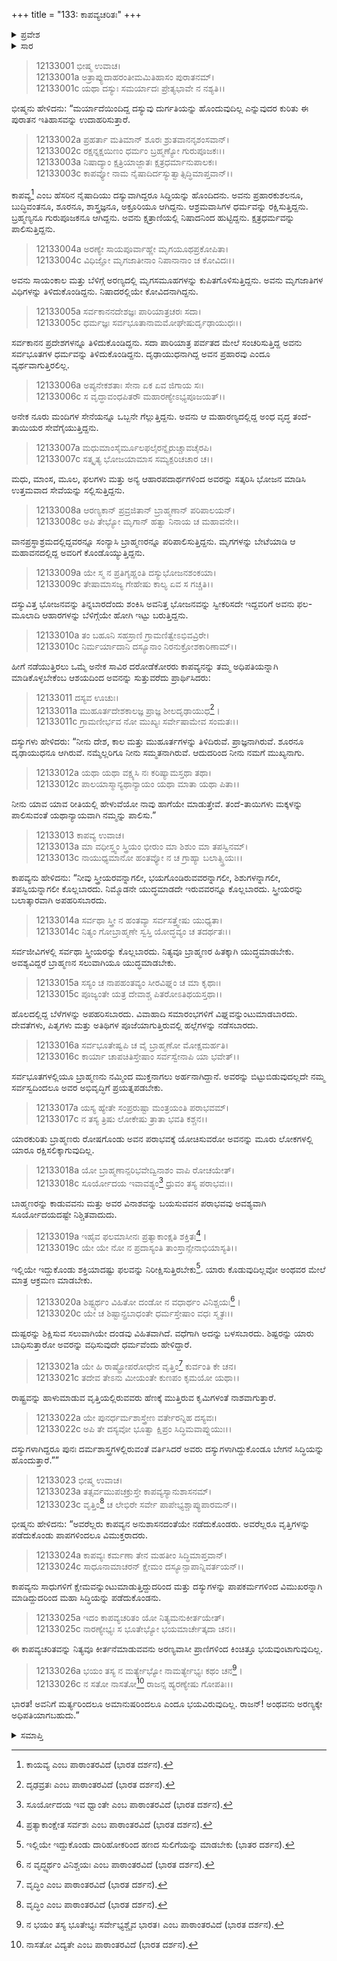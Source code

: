 +++
title = "133: ಕಾಪವ್ಯಚರಿತಃ"
+++

<details><summary>ಪ್ರವೇಶ</summary>


।।   ಓಂ ಓಂ ನಮೋ ನಾರಾಯಣಾಯ।।   ಶ್ರೀ ವೇದವ್ಯಾಸಾಯ ನಮಃ ।।

ಶ್ರೀ ಕೃಷ್ಣದ್ವೈಪಾಯನ ವೇದವ್ಯಾಸ ವಿರಚಿತ  

**ಶ್ರೀ ಮಹಾಭಾರತ**

**ಶಾಂತಿ ಪರ್ವ**

**ಆಪದ್ಧರ್ಮ ಪರ್ವ**

**ಅಧ್ಯಾಯ 133**


</details>

<details><summary>ಸಾರ</summary>

ಮರ್ಯಾದೆಯಿಂದಿದ್ದ ದಸ್ಯುವು ದುರ್ಗತಿಯನ್ನು ಹೊಂದುವುದಿಲ್ಲ ಎನ್ನುವುದರ ಕುರಿತಾದ ಕಾಪವ್ಯನ ಕಥೆ (1-26).


</details>


> 12133001 ಭೀಷ್ಮ ಉವಾಚ।   
12133001a ಅತ್ರಾಪ್ಯುದಾಹರಂತೀಮಮಿತಿಹಾಸಂ ಪುರಾತನಮ್।  
12133001c ಯಥಾ ದಸ್ಯುಃ ಸಮರ್ಯಾದಃ ಪ್ರೇತ್ಯಭಾವೇ ನ ನಶ್ಯತಿ।।

ಭೀಷ್ಮನು ಹೇಳಿದನು: “ಮರ್ಯಾದೆಯಿಂದಿದ್ದ ದಸ್ಯುವು ದುರ್ಗತಿಯನ್ನು ಹೊಂದುವುದಿಲ್ಲ ಎನ್ನುವುದರ ಕುರಿತು ಈ ಪುರಾತನ ಇತಿಹಾಸವನ್ನು ಉದಾಹರಿಸುತ್ತಾರೆ.

> 12133002a ಪ್ರಹರ್ತಾ ಮತಿಮಾನ್ ಶೂರಃ ಶ್ರುತವಾನನೃಶಂಸವಾನ್।  
12133002c ರಕ್ಷನ್ನಕ್ಷಯಿಣಂ ಧರ್ಮಂ ಬ್ರಹ್ಮಣ್ಯೋ ಗುರುಪೂಜಕಃ।।  
12133003a ನಿಷಾದ್ಯಾಂ ಕ್ಷತ್ರಿಯಾಜ್ಜಾತಃ ಕ್ಷತ್ರಧರ್ಮಾನುಪಾಲಕಃ।  
12133003c ಕಾಪವ್ಯೋ ನಾಮ ನೈಷಾದಿರ್ದಸ್ಯುತ್ವಾತ್ಸಿದ್ಧಿಮಾಪ್ತವಾನ್।।

ಕಾಪವ್ಯ[^1] ಎಂಬ ಹೆಸರಿನ ನೈಷಾದಿಯು ದಸ್ಯುವಾಗಿದ್ದರೂ ಸಿದ್ಧಿಯನ್ನು ಹೊಂದಿದನು. ಅವನು ಪ್ರಹಾರಕುಶಲನೂ, ಬುದ್ಧಿವಂತನೂ, ಶೂರನೂ, ಶಾಸ್ತ್ರಜ್ಞನೂ, ಅಕ್ರೂರಿಯೂ ಆಗಿದ್ದನು. ಆಶ್ರಮವಾಸಿಗಳ ಧರ್ಮವನ್ನು ರಕ್ಷಿಸುತ್ತಿದ್ದನು. ಬ್ರಹ್ಮಣ್ಯನೂ ಗುರುಪೂಜಕನೂ ಆಗಿದ್ದನು. ಅವನು ಕ್ಷತ್ರಾಣಿಯಲ್ಲಿ ನಿಷಾದನಿಂದ ಹುಟ್ಟಿದ್ದನು. ಕ್ಷತ್ರಧರ್ಮವನ್ನು ಪಾಲಿಸುತ್ತಿದ್ದನು.

> 12133004a ಅರಣ್ಯೇ ಸಾಯಪೂರ್ವಾಹ್ಣೇ ಮೃಗಯೂಥಪ್ರಕೋಪಿತಾ।  
12133004c ವಿಧಿಜ್ಞೋ ಮೃಗಜಾತೀನಾಂ ನಿಪಾನಾನಾಂ ಚ ಕೋವಿದಃ।।

ಅವನು ಸಾಯಂಕಾಲ ಮತ್ತು ಬೆಳಿಗ್ಗೆ ಅರಣ್ಯದಲ್ಲಿ ಮೃಗಸಮೂಹಗಳನ್ನು ಕುಪಿತಗೊಳಿಸುತ್ತಿದ್ದನು. ಅವನು ಮೃಗಜಾತಿಗಳ ವಿಧಿಗಳನ್ನು ತಿಳಿದುಕೊಂಡಿದ್ದನು. ನಿಷಾದರಲ್ಲಿಯೇ ಕೋವಿದನಾಗಿದ್ದನು.

> 12133005a ಸರ್ವಕಾನನದೇಶಜ್ಞಃ ಪಾರಿಯಾತ್ರಚರಃ ಸದಾ।  
12133005c ಧರ್ಮಜ್ಞಃ ಸರ್ವಭೂತಾನಾಮಮೋಘೇಷುರ್ದೃಢಾಯುಧಃ।।

ಸರ್ವಕಾನನ ಪ್ರದೇಶಗಳನ್ನೂ ತಿಳಿದುಕೊಂಡಿದ್ದನು. ಸದಾ ಪಾರಿಯಾತ್ರ ಪರ್ವತದ ಮೇಲೆ ಸಂಚರಿಸುತ್ತಿದ್ದ ಅವನು ಸರ್ವಭೂತಗಳ ಧರ್ಮವನ್ನು ತಿಳಿದುಕೊಂಡಿದ್ದನು. ದೃಢಾಯುಧನಾಗಿದ್ದ ಅವನ ಪ್ರಹಾರವು ಎಂದೂ ವ್ಯರ್ಥವಾಗುತ್ತಿರಲಿಲ್ಲ.

> 12133006a ಅಪ್ಯನೇಕಶತಾಃ ಸೇನಾ ಏಕ ಏವ ಜಿಗಾಯ ಸಃ।  
12133006c ಸ ವೃದ್ಧಾವಂಧಪಿತರೌ ಮಹಾರಣ್ಯೇಽಭ್ಯಪೂಜಯತ್।।

ಅನೇಕ ನೂರು ಮಂದಿಗಳ ಸೇನೆಯನ್ನೂ ಒಬ್ಬನೇ ಗೆಲ್ಲುತ್ತಿದ್ದನು. ಅವನು ಆ ಮಹಾರಣ್ಯದಲ್ಲಿದ್ದ ಅಂಧ ವೃದ್ಧ ತಂದೆ-ತಾಯಿಯರ ಸೇವೆಗೈಯುತ್ತಿದ್ದನು.

> 12133007a ಮಧುಮಾಂಸೈರ್ಮೂಲಫಲೈರನ್ನೈರುಚ್ಚಾವಚೈರಪಿ।  
12133007c ಸತ್ಕೃತ್ಯ ಭೋಜಯಾಮಾಸ ಸಮ್ಯಕ್ಪರಿಚಚಾರ ಚ।।

ಮಧು, ಮಾಂಸ, ಮೂಲ, ಫಲಗಳು ಮತ್ತು ಅನ್ಯ ಆಹಾರಪದಾರ್ಥಗಳಿಂದ ಅವರನ್ನು ಸತ್ಕರಿಸಿ ಭೋಜನ ಮಾಡಿಸಿ ಉತ್ತಮವಾದ ಸೇವೆಯನ್ನು ಸಲ್ಲಿಸುತ್ತಿದ್ದನು.

> 12133008a ಆರಣ್ಯಕಾನ್ ಪ್ರವ್ರಜಿತಾನ್ ಬ್ರಾಹ್ಮಣಾನ್ ಪರಿಪಾಲಯನ್।  
12133008c ಅಪಿ ತೇಭ್ಯೋ ಮೃಗಾನ್ ಹತ್ವಾ ನಿನಾಯ ಚ ಮಹಾವನೇ।।

ವಾನಪ್ರಸ್ಥಾಶ್ರಮದಲ್ಲಿದ್ದವರನ್ನೂ ಸಂನ್ಯಾಸಿ ಬ್ರಾಹ್ಮಣರನ್ನೂ ಪರಿಪಾಲಿಸುತ್ತಿದ್ದನು. ಮೃಗಗಳನ್ನು ಬೇಟೆಯಾಡಿ ಆ ಮಹಾವನದಲ್ಲಿದ್ದ ಅವರಿಗೆ ಕೊಂಡೊಯ್ಯುತ್ತಿದ್ದನು.

> 12133009a ಯೇ ಸ್ಮ ನ ಪ್ರತಿಗೃಹ್ಣಂತಿ ದಸ್ಯುಭೋಜನಶಂಕಯಾ।  
12133009c ತೇಷಾಮಾಸಜ್ಯ ಗೇಹೇಷು ಕಾಲ್ಯ ಏವ ಸ ಗಚ್ಚತಿ।।

ದಸ್ಯುವಿತ್ತ ಭೋಜನವನ್ನು ತಿನ್ನಬಾರದೆಂದು ಶಂಕಿಸಿ ಅವನಿತ್ತ ಭೋಜನವನ್ನು ಸ್ವೀಕರಿಸದೇ ಇದ್ದವರಿಗೆ ಅವನು ಫಲ-ಮೂಲಾದಿ ಆಹಾರಗಳನ್ನು ಬೆಳಿಗ್ಗೆಯೇ ಹೋಗಿ ಇಟ್ಟು ಬರುತ್ತಿದ್ದನು.

> 12133010a ತಂ ಬಹೂನಿ ಸಹಸ್ರಾಣಿ ಗ್ರಾಮಣಿತ್ವೇಽಭಿವವ್ರಿರೇ।  
12133010c ನಿರ್ಮರ್ಯಾದಾನಿ ದಸ್ಯೂನಾಂ ನಿರನುಕ್ರೋಶಕಾರಿಣಾಮ್।।

ಹೀಗೆ ನಡೆಯುತ್ತಿರಲು ಒಮ್ಮೆ ಅನೇಕ ಸಾವಿರ ದರೋಡೆಕೋರರು ಕಾಪವ್ಯನನ್ನು ತಮ್ಮ ಅಧಿಪತಿಯನ್ನಾಗಿ ಮಾಡಿಕೊಳ್ಳಬೇಕೆಂಬ ಆಶಯದಿಂದ ಅವನನ್ನು ಸುತ್ತುವರೆದು ಪ್ರಾರ್ಥಿಸಿದರು:

> 12133011 ದಸ್ಯವ ಊಚುಃ।   
12133011a ಮುಹೂರ್ತದೇಶಕಾಲಜ್ಞ ಪ್ರಾಜ್ಞ ಶೀಲದೃಢಾಯುಧ[^2]।  
12133011c ಗ್ರಾಮಣೀರ್ಭವ ನೋ ಮುಖ್ಯಃ ಸರ್ವೇಷಾಮೇವ ಸಂಮತಃ।।

ದಸ್ಯುಗಳು ಹೇಳಿದರು: “ನೀನು ದೇಶ, ಕಾಲ ಮತ್ತು ಮುಹೂರ್ತಗಳನ್ನು ತಿಳಿದಿರುವೆ. ಪ್ರಾಜ್ಞನಾಗಿರುವೆ. ಶೂರನೂ ದೃಢಾಯುಧನೂ ಆಗಿರುವೆ. ನಮ್ಮೆಲ್ಲರಿಗೂ ನೀನು ಸಮ್ಮತನಾಗಿರುವೆ. ಆದುದರಿಂದ ನೀನು ನಮಗೆ ಮುಖ್ಯನಾಗು.

> 12133012a ಯಥಾ ಯಥಾ ವಕ್ಷ್ಯಸಿ ನಃ ಕರಿಷ್ಯಾಮಸ್ತಥಾ ತಥಾ।  
12133012c ಪಾಲಯಾಸ್ಮಾನ್ಯಥಾನ್ಯಾಯಂ ಯಥಾ ಮಾತಾ ಯಥಾ ಪಿತಾ।।

ನೀನು ಯಾವ ಯಾವ ರೀತಿಯಲ್ಲಿ ಹೇಳುವೆಯೋ ನಾವು ಹಾಗೆಯೇ ಮಾಡುತ್ತೇವೆ. ತಂದೆ-ತಾಯಿಗಳು ಮಕ್ಕಳನ್ನು ಪಾಲಿಸುವಂತೆ ಯಥಾನ್ಯಾಯವಾಗಿ ನಮ್ಮನ್ನು ಪಾಲಿಸು.”

> 12133013 ಕಾಪವ್ಯ ಉವಾಚ।   
12133013a ಮಾ ವಧೀಸ್ತ್ವಂ ಸ್ತ್ರಿಯಂ ಭೀರುಂ ಮಾ ಶಿಶುಂ ಮಾ ತಪಸ್ವಿನಮ್।  
12133013c ನಾಯುಧ್ಯಮಾನೋ ಹಂತವ್ಯೋ ನ ಚ ಗ್ರಾಹ್ಯಾ ಬಲಾತ್ಸ್ತ್ರಿಯಃ।।

ಕಾಪವ್ಯನು ಹೇಳಿದನು: “ನೀವು ಸ್ತ್ರೀಯರವನ್ನಾಗಲೀ, ಭಯಗೊಂಡಿರುವವರನ್ನಾಗಲೀ, ಶಿಶುಗಳನ್ನಾಗಲೀ, ತಪಸ್ವಿಯನ್ನಾಗಲೀ ಕೊಲ್ಲಬಾರದು. ನಿಮ್ಮೊಡನೇ ಯುದ್ಧಮಾಡದೇ ಇರುವವರನ್ನೂ ಕೊಲ್ಲಬಾರದು. ಸ್ತ್ರೀಯರನ್ನು ಬಲಾತ್ಕಾರವಾಗಿ ಅಪಹರಿಸಬಾರದು.

> 12133014a ಸರ್ವಥಾ ಸ್ತ್ರೀ ನ ಹಂತವ್ಯಾ ಸರ್ವಸತ್ತ್ವೇಷು ಯುಧ್ಯತಾ।  
12133014c ನಿತ್ಯಂ ಗೋಬ್ರಾಹ್ಮಣೇ ಸ್ವಸ್ತಿ ಯೋದ್ಧವ್ಯಂ ಚ ತದರ್ಥತಃ।।

ಸರ್ವಜೀವಿಗಳಲ್ಲಿ ಸರ್ವಥಾ ಸ್ತ್ರೀಯರನ್ನು ಕೊಲ್ಲಬಾರದು. ನಿತ್ಯವೂ ಬ್ರಾಹ್ಮಣರ ಹಿತಕ್ಕಾಗಿ ಯುದ್ಧಮಾಡಬೇಕು. ಅವಶ್ಯವಿದ್ದರೆ ಬ್ರಾಹ್ಮಣನ ಸಲುವಾಗಿಯೂ ಯುದ್ಧಮಾಡಬೇಕು.

> 12133015a ಸಸ್ಯಂ ಚ ನಾಪಹಂತವ್ಯಂ ಸೀರವಿಘ್ನಂ ಚ ಮಾ ಕೃಥಾಃ।  
12133015c ಪೂಜ್ಯಂತೇ ಯತ್ರ ದೇವಾಶ್ಚ ಪಿತರೋಽತಿಥಯಸ್ತಥಾ।।

ಹೊಲದಲ್ಲಿದ್ದ ಬೆಳೆಗಳನ್ನು ಅಪಹರಿಸಬಾರದು. ವಿವಾಹಾದಿ ಸಮಾರಂಭಗಳಿಗೆ ವಿಘ್ನವನ್ನುಂಟುಮಾಡಬಾರದು. ದೇವತೆಗಳು, ಪಿತೃಗಳು ಮತ್ತು ಅತಿಥಿಗಳ ಪೂಜೆಯಾಗುತ್ತಿರುವಲ್ಲಿ ಹಲ್ಲೆಗಳನ್ನು ನಡೆಸಬಾರದು.

> 12133016a ಸರ್ವಭೂತೇಷ್ವಪಿ ಚ ವೈ ಬ್ರಾಹ್ಮಣೋ ಮೋಕ್ಷಮರ್ಹತಿ।  
12133016c ಕಾರ್ಯಾ ಚಾಪಚಿತಿಸ್ತೇಷಾಂ ಸರ್ವಸ್ವೇನಾಪಿ ಯಾ ಭವೇತ್।।

ಸರ್ವಭೂತಗಳಲ್ಲಿಯೂ ಬ್ರಾಹ್ಮಣನು ನಮ್ಮಿಂದ ಮುಕ್ತನಾಗಲು ಅರ್ಹನಾಗಿದ್ದಾನೆ. ಅವರನ್ನು ಬಿಟ್ಟುಬಿಡುವುದಲ್ಲದೇ ನಮ್ಮ ಸರ್ವಸ್ವದಿಂದಲೂ ಅವರ ಅಭಿವೃದ್ಧಿಗೆ ಪ್ರಯತ್ನಪಡಬೇಕು.

> 12133017a ಯಸ್ಯ ಹ್ಯೇತೇ ಸಂಪ್ರರುಷ್ಟಾ ಮಂತ್ರಯಂತಿ ಪರಾಭವಮ್।  
12133017c ನ ತಸ್ಯ ತ್ರಿಷು ಲೋಕೇಷು ತ್ರಾತಾ ಭವತಿ ಕಶ್ಚನ।।

ಯಾರಕುರಿತು ಬ್ರಾಹ್ಮಣರು ರೋಷಗೊಂಡು ಅವನ ಪರಾಭವಕ್ಕೆ ಯೋಚಿಸುವರೋ ಅವನನ್ನು ಮೂರು ಲೋಕಗಳಲ್ಲಿ ಯಾರೂ ರಕ್ಷಿಸಲಿಕ್ಕಾಗುವುದಿಲ್ಲ.

> 12133018a ಯೋ ಬ್ರಾಹ್ಮಣಾನ್ಪರಿಭವೇದ್ವಿನಾಶಂ ವಾಪಿ ರೋಚಯೇತ್।  
12133018c ಸೂರ್ಯೋದಯ ಇವಾವಶ್ಯಂ[^3] ಧ್ರುವಂ ತಸ್ಯ ಪರಾಭವಃ।।

ಬಾಹ್ಮಣರನ್ನು ಕಾಡುವವನು ಮತ್ತು ಅವರ ವಿನಾಶವನ್ನು ಬಯಸುವವನ ಪರಾಭವವು ಅವಶ್ಯವಾಗಿ ಸೂರ್ಯೋದಯದಷ್ಟೇ ನಿಶ್ಚಿತವಾದುದು.

> 12133019a ಇಹೈವ ಫಲಮಾಸೀನಃ ಪ್ರತ್ಯಾಕಾಂಕ್ಷತಿ ಶಕ್ತಿತಃ[^4]।  
12133019c ಯೇ ಯೇ ನೋ ನ ಪ್ರದಾಸ್ಯಂತಿ ತಾಂಸ್ತಾನ್ಸೇನಾಭಿಯಾಸ್ಯತಿ।।

ಇಲ್ಲಿಯೇ ಇದ್ದುಕೊಂಡು ಶಕ್ತಿಯಾದಷ್ಟು ಫಲವನ್ನು ನಿರೀಕ್ಷಿಸುತ್ತಿರಬೇಕು[^5]. ಯಾರು ಕೊಡುವುದಿಲ್ಲವೋ ಅಂಥವರ ಮೇಲೆ ಮಾತ್ರ ಆಕ್ರಮಣ ಮಾಡಬೇಕು.

> 12133020a ಶಿಷ್ಟ್ಯರ್ಥಂ ವಿಹಿತೋ ದಂಡೋ ನ ವಧಾರ್ಥಂ ವಿನಿಶ್ಚಯಃ[^6]।  
12133020c ಯೇ ಚ ಶಿಷ್ಟಾನ್ಪ್ರಬಾಧಂತೇ ಧರ್ಮಸ್ತೇಷಾಂ ವಧಃ ಸ್ಮೃತಃ।।

ದುಷ್ಟರನ್ನು ಶಿಕ್ಷಿಸುವ ಸಲುವಾಗಿಯೇ ದಂಡವು ವಿಹಿತವಾಗಿದೆ. ವಧೆಗಾಗಿ ಅದನ್ನು ಬಳಸಬಾರದು. ಶಿಷ್ಟರನ್ನು ಯಾರು ಬಾಧಿಸುತ್ತಾರೋ ಅವರನ್ನು ವಧಿಸುವುದೇ ಧರ್ಮವೆಂದು ಹೇಳಿದ್ದಾರೆ.

> 12133021a ಯೇ ಹಿ ರಾಷ್ಟ್ರೋಪರೋಧೇನ ವೃತ್ತಿಂ[^7] ಕುರ್ವಂತಿ ಕೇ ಚನ।  
12133021c ತದೇವ ತೇಽನು ಮೀಯಂತೇ ಕುಣಪಂ ಕೃಮಯೋ ಯಥಾ।।

ರಾಷ್ಟ್ರವನ್ನು ಹಾಳುಮಾಡುವ ವೃತ್ತಿಯಲ್ಲಿರುವವರು ಹೆಣಕ್ಕೆ ಮುತ್ತಿರುವ ಕೃಮಿಗಳಂತೆ ನಾಶವಾಗುತ್ತಾರೆ.

> 12133022a ಯೇ ಪುನರ್ಧರ್ಮಶಾಸ್ತ್ರೇಣ ವರ್ತೇರನ್ನಿಹ ದಸ್ಯವಃ।  
12133022c ಅಪಿ ತೇ ದಸ್ಯವೋ ಭೂತ್ವಾ ಕ್ಷಿಪ್ರಂ ಸಿದ್ಧಿಮವಾಪ್ನುಯುಃ।।

ದಸ್ಯುಗಳಾಗಿದ್ದರೂ ಪುನಃ ದರ್ಮಶಾಸ್ತ್ರಗಳಲ್ಲಿರುವಂತೆ ವರ್ತಿಸಿದರೆ ಅವರು ದಸ್ಯುಗಳಾಗಿದ್ದುಕೊಂಡೂ ಬೇಗನೆ ಸಿದ್ಧಿಯನ್ನು ಹೊಂದುತ್ತಾರೆ.””

> 12133023 ಭೀಷ್ಮ ಉವಾಚ।   
12133023a ತತ್ಸರ್ವಮುಪಚಕ್ರುಸ್ತೇ ಕಾಪವ್ಯಸ್ಯಾನುಶಾಸನಮ್।  
12133023c ವೃತ್ತಿಂ[^8] ಚ ಲೇಭಿರೇ ಸರ್ವೇ ಪಾಪೇಭ್ಯಶ್ಚಾಪ್ಯುಪಾರಮನ್।।

ಭೀಷ್ಮನು ಹೇಳಿದನು: “ಅವರೆಲ್ಲರು ಕಾಪವ್ಯನ ಅನುಶಾಸನದಂತೆಯೇ ನಡೆದುಕೊಂಡರು. ಅವರೆಲ್ಲರೂ ವೃತ್ತಿಗಳನ್ನು ಪಡೆದುಕೊಂಡು ಪಾಪಗಳಿಂದಲೂ ವಿಮುಕ್ತರಾದರು.

> 12133024a ಕಾಪವ್ಯಃ ಕರ್ಮಣಾ ತೇನ ಮಹತೀಂ ಸಿದ್ಧಿಮಾಪ್ತವಾನ್।  
12133024c ಸಾಧೂನಾಮಾಚರನ್ ಕ್ಷೇಮಂ ದಸ್ಯೂನ್ಪಾಪಾನ್ನಿವರ್ತಯನ್।।

ಕಾಪವ್ಯನು ಸಾಧುಗಳಿಗೆ ಕ್ಷೇಮವನ್ನುಂಟುಮಾಡುತ್ತಿದ್ದುದರಿಂದ ಮತ್ತು ದಸ್ಯುಗಳನ್ನು ಪಾಪಕರ್ಮಗಳಿಂದ ವಿಮುಖರನ್ನಾಗಿ ಮಾಡಿದ್ದುದರಿಂದ ಮಹಾ ಸಿದ್ಧಿಯನ್ನು ಪಡೆದುಕೊಂಡನು.

> 12133025a ಇದಂ ಕಾಪವ್ಯಚರಿತಂ ಯೋ ನಿತ್ಯಮನುಕೀರ್ತಯೇತ್।  
12133025c ನಾರಣ್ಯೇಭ್ಯಃ ಸ ಭೂತೇಭ್ಯೋ ಭಯಮಾರ್ಚೇತ್ಕದಾ ಚನ।।

ಈ ಕಾಪವ್ಯಚರಿತವನ್ನು ನಿತ್ಯವೂ ಕೀರ್ತನೆಮಾಡುವವನು ಅರಣ್ಯವಾಸೀ ಪ್ರಾಣಿಗಳಿಂದ ಕಿಂಚಿತ್ತೂ ಭಯವುಂಟಾಗುವುದಿಲ್ಲ.

> 12133026a ಭಯಂ ತಸ್ಯ ನ ಮರ್ತ್ಯೇಭ್ಯೋ ನಾಮರ್ತ್ಯೇಭ್ಯಃ ಕಥಂ ಚನ[^9]।  
12133026c ನ ಸತೋ ನಾಸತೋ[^10] ರಾಜನ್ಸ ಹ್ಯರಣ್ಯೇಷು ಗೋಪತಿಃ।।

ಭಾರತ! ಅವನಿಗೆ ಮರ್ತ್ಯರಿಂದಲೂ ಅಮಾನುಷರಿಂದಲೂ ಎಂದೂ ಭಯವಿರುವುದಿಲ್ಲ. ರಾಜನ್! ಅಂಥವನು ಅರಣ್ಯಕ್ಕೇ ಅಧಿಪತಿಯಾಗಬಹುದು.”



<details><summary>ಸಮಾಪ್ತಿ</summary>

ಇತಿ ಶ್ರೀಮಹಾಭಾರತೇ ಶಾಂತಿ ಪರ್ವಣಿ ಆಪದ್ಧರ್ಮ ಪರ್ವಣಿ ಕಾಪವ್ಯಚರಿತೇ ತ್ರಿಸ್ತ್ರಿಂಶಾತ್ಯಧಿಕಶತತಮೋಽಧ್ಯಾಯಃ।।  
ಇದು ಶ್ರೀಮಹಾಭಾರತದಲ್ಲಿ ಶಾಂತಿ ಪರ್ವದಲ್ಲಿ ಆಪದ್ಧರ್ಮ ಪರ್ವದಲ್ಲಿ  ಕಾಪವ್ಯಚರಿತ ಎನ್ನುವ ನೂರಾಮೂವತ್ಮೂರನೇ ಅಧ್ಯಾಯವು.

</details>

[^1]: ಕಾಯವ್ಯ ಎಂಬ ಪಾಠಾಂತರವಿದೆ (ಭಾರತ ದರ್ಶನ).

[^2]: ದೃಢವ್ರತಃ ಎಂಬ ಪಾಠಾಂತರವಿದೆ (ಭಾರತ ದರ್ಶನ).

[^3]: ಸೂರ್ಯೋದಯ ಇವ ಧ್ವಾಂತೇ ಎಂಬ ಪಾಠಾಂತರವಿದೆ (ಭಾರತ ದರ್ಶನ).

[^4]: ಪ್ರತ್ಯಾಕಾಂಕ್ಷೇತ ಸರ್ವಶಃ ಎಂಬ ಪಾಠಾಂತರವಿದೆ (ಭಾರತ ದರ್ಶನ).

[^5]: ಇಲ್ಲಿಯೇ ಇದ್ದುಕೊಂಡು ದಾರಿಹೋಕರಿಂದ ಹಣದ ಸುಲಿಗೆಯನ್ನು ಮಾಡಬೇಕು (ಭಾತರ ದರ್ಶನ).

[^6]: ನ ವೃದ್ಧ್ಯರ್ಥಂ ವಿನಿಶ್ಚಯಃ ಎಂಬ ಪಾಠಾಂತರವಿದೆ (ಭಾರತ ದರ್ಶನ).

[^7]: ವೃದ್ಧಿಂ ಎಂಬ ಪಾಠಾಂತರವಿದೆ (ಭಾರತ ದರ್ಶನ).

[^8]: ವೃದ್ಧಿಂ ಎಂಬ ಪಾಠಾಂತರವಿದೆ (ಭಾರತ ದರ್ಶನ).

[^9]: ನ ಭಯಂ ತಸ್ಯ ಭೂತೇಭ್ಯಃ ಸರ್ವೇಭ್ಯಶ್ಚೈವ ಭಾರತ।   ಎಂಬ ಪಾಠಾಂತರವಿದೆ (ಭಾರತ ದರ್ಶನ).

[^10]: ನಾಸತೋ ವಿದ್ಯತೇ ಎಂಬ ಪಾಠಾಂತರವಿದೆ (ಭಾರತ ದರ್ಶನ).
